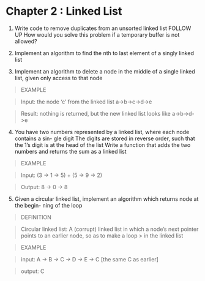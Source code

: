 # Chapter 2 : Linked List


1. Write code to remove duplicates from an unsorted linked list FOLLOW UP How would you solve this problem if a temporary buffer is not allowed?

2. Implement an algorithm to find the nth to last element of a singly linked list

3. Implement an algorithm to delete a node in the middle of a single linked list, given only access to that node

> EXAMPLE

> Input: the node ‘c’ from the linked list a->b->c->d->e

> Result: nothing is returned, but the new linked list looks like a->b->d->e

4. You have two numbers represented by a linked list, where each node contains a sin- gle digit The digits are stored in reverse order, such that the 1’s digit is at the head of the list Write a function that adds the two numbers and returns the sum as a linked list

> EXAMPLE

> Input: (3 -> 1 -> 5) + (5 -> 9 -> 2)

> Output: 8 -> 0 -> 8

5. Given a circular linked list, implement an algorithm which returns node at the begin- ning of the loop
 

> DEFINITION

> Circular linked list: A (corrupt) linked list in which a node’s next pointer points to an earlier node, so as to make a loop > 
> in the linked list

> EXAMPLE

> input: A -> B -> C -> D -> E -> C [the same C as earlier]

> output: C
